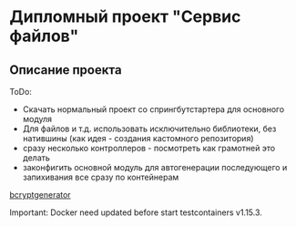 # Дипломный проект "Сервис файлов"

## Описание проекта

ToDo:
- Скачать нормальный проект со спрингбутстартера для основного модуля
- Для файлов и т.д. использовать исключительно библиотеки, без натившины (как идея - создания кастомного репозитория)
- сразу несколько контроллеров - посмотреть как грамотней это делать
- законфигить основной модуль для автогенерации последующего и запихивания все сразу по контейнерам

 [ bcryptgenerator ](https://www.devglan.com/online-tools/bcrypt-hash-generator)
 
Important: Docker need updated before start testcontainers v1.15.3. 